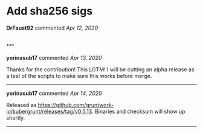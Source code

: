 # Add sha256 sigs

**DrFaust92** commented *Apr 12, 2020*


<br />
***


**yorinasub17** commented *Apr 13, 2020*

Thanks for the contribution! This LGTM! I will be cutting an alpha release as a test of the scripts to make sure this works before merge.
***

**yorinasub17** commented *Apr 14, 2020*

Released as https://github.com/gruntwork-io/kubergrunt/releases/tag/v0.5.13. Binaries and checksum will show up shortly.
***

